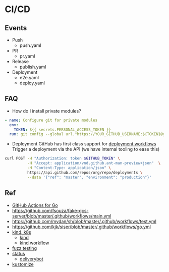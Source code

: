 # CI/CD

## Events

- Push
  - push.yaml
- PR
  - pr.yaml
- Release
  - publish.yaml
- Deployment
  - e2e.yaml
  - deploy.yaml

## FAQ

- How do I install private modules?

```yaml
- name: Configure git for private modules
  env:
    TOKEN: ${{ secrets.PERSONAL_ACCESS_TOKEN }}
  run: git config --global url."https://YOUR_GITHUB_USERNAME:${TOKEN}@github.com".insteadOf "https://github.com"
```

- Deployment
  GitHub has first class support for [deployment workflows](https://developer.github.com/v3/repos/deployments/)
  Trigger a deployment via the API (we have internal tooling to ease this)

```bash
curl POST -H "Authorization: token $GITHUB_TOKEN" \
          -H "Accept: application/vnd.github.ant-man-preview+json"  \
          -H "Content-Type: application/json" \
          https://api.github.com/repos/org/repo/deployments \
          --data '{"ref": "master", "environment": "production"}'
```

## Ref

- [GitHub Actions for Go](https://github.com/mvdan/github-actions-golang)
- https://github.com/fsouza/fake-gcs-server/blob/master/.github/workflows/main.yml
- https://github.com/mvdan/sh/blob/master/.github/workflows/test.yml
- https://github.com/kjk/siser/blob/master/.github/workflows/go.yml
- [kind, k8s](https://github.com/olegchorny/bookinfo-productpage/blob/master/.github/workflows/pr.yml)
  - [kind](https://github.com/engineerd/setup-kind)
  - [kind workflow](https://github.com/kubevault/operator/blob/master/.github/workflows/go.yml)
- [fuzz testing](https://fuzzit.dev/2019/10/02/how-to-fuzz-go-code-with-go-fuzz-continuously/)
- [status](https://github.com/deliverybot/status)
  - [deliverybot](https://deliverybot.dev/)
- [kustomize](https://github.com/imranismail/setup-kustomize)
